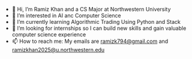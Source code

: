 - 👋 Hi, I’m Ramiz Khan and a CS Major at Northwestern University
- 👀 I’m interested in AI anc Computer Science
- 🌱 I’m currently learning Algorithmic Trading Using Python and Stack
- 💞️ I’m looking for internships so I can build new skills and gain valuable computer science experience 
- 📫 How to reach me: My emails are ramizk794@gmail.com and ramizkhan2025@u.northwestern.edu
